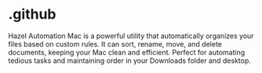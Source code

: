 # .github
Hazel Automation Mac is a powerful utility that automatically organizes your files based on custom rules. It can sort, rename, move, and delete documents, keeping your Mac clean and efficient. Perfect for automating tedious tasks and maintaining order in your Downloads folder and desktop.
